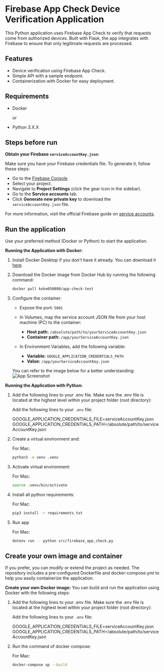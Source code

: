 # Firebase App Check Device Verification Application

This Python application uses Firebase App Check to verify that requests come from authorized devices. Built with Flask, the app integrates with Firebase to ensure that only legitimate requests are processed.

## Features

- Device verification using Firebase App Check.
- Simple API with a sample endpoint.
- Containerization with Docker for easy deployment.

## Requirements

- Docker
  
  or

- Python 3.X.X

##  Steps before run

**Obtain your Firebase `serviceAccountKey.json`:**

Make sure you have your Firebase credentials file. To generate it, follow these steps:

- Go to the [Firebase Console](https://console.firebase.google.com/).
- Select your project.
- Navigate to **Project Settings** (click the gear icon in the sidebar).
- Go to the **Service accounts** tab.
- Click **Generate new private key** to download the `serviceAccountKey.json` file.

For more information, visit the official Firebase guide on [service accounts](https://firebase.google.com/support/guides/service-accounts).

## Run the application 
Use your preferred method (Docker or Python) to start the application.

**Running the Application with Docker:**

1. Install Docker Desktop if you don't have it already. You can download it [here](https://www.docker.com/products/docker-desktop).

2. Download the Docker image from Docker Hub by running the following command:

   ```bash
   docker pull koke050800/app-check-test
   ```

3. Configure the container:
   - Expose the port: `5001`
     
   - In Volumes, map the service account JSON file from your host machine (PC) to the container:
     - **Host path:** `/absolute/path/to/yourServiceAccountKey.json`
     - **Container path:** `/app/yourServiceAccountKey.json`
   
   - In Environment Variables, add the following variable:
     - **Variable:** ```GOOGLE_APPLICATION_CREDENTIALS_PATH```
     - **Value:** `/app/yourServiceAccountKey.json`
   

   You can refer to the image below for a better understanding:
   ![App Screenshot](images/images/config_container.png)


**Running the Application with Python:**
1. Add the following lines to your .env file. Make sure the .env file is located at the highest level within your project folder (root directory):
   
   Add the following lines to your `.env` file:

   GOOGLE_APPLICATION_CREDENTIALS_FILE=serviceAccountKey.json
   GOOGLE_APPLICATION_CREDENTIALS_PATH=/absolute/path/to/serviceAccountKey.json

2. Create a virtual environment and:
   
   For Mac:
   ```bash
   python3 -m venv .venv
   ```
3. Activate virtual environment:
   
   For Mac:
   ```bash
   source .venv/bin/activate 
   ```
4. Install all python requirements:
   
   For Mac:
   ```bash
   pip3 install -r requirements.txt 
   ```
5. Run app
   
   For Mac:
   ```bash
   dotenv run -- python src/firebase_app_check.py
   ```
## Create your own image and container
If you prefer, you can modify or extend the project as needed. The repository includes a pre-configured Dockerfile and docker-compose.yml to help you easily containerize the application.

**Create your own Docker image:**
You can build and run the application using Docker with the following steps:

1. Add the following lines to your .env file. Make sure the .env file is located at the highest level within your project folder (root directory):
   
   Add the following lines to your `.env` file:

   GOOGLE_APPLICATION_CREDENTIALS_FILE=serviceAccountKey.json
   GOOGLE_APPLICATION_CREDENTIALS_PATH=/absolute/path/to/serviceAccountKey.json

2. Run the command of docker compose:
   
   For Mac:
   ```bash
   docker-compose up --build
   ```
